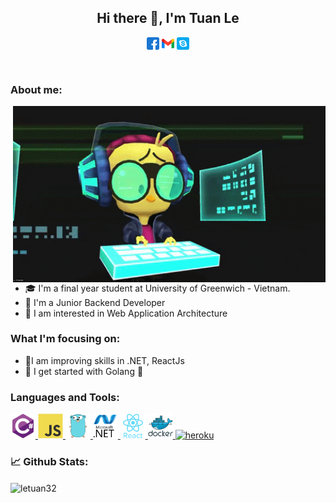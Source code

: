 

## 

<div align="center">
  <h2>Hi there 👋, I'm Tuan Le</h2>
<p>
  <a href="https://www.facebook.com/thaituan.lt/" target="_blank"><img align="center"
      src="./icon/facebook.png"
    width="20" /></a>
  <a href="mailto:letuanlttt@gmail.com" target="_blank"><img align="center"
      src="./icon/gmail.png"
    width="20" /></a>
 <a  href="https://join.skype.com/invite/vavjzn3186U7" target="_blank"><img align="center"
      src="./icon/skype.png"
    width="20" /></a>

</p>
</div>
<br>

### About me:
<p><img width="500" align="right" src="./icon/giphy.gif" alt="adam-pw" /></p>

- 🎓 I'm a final year student at University of Greenwich - Vietnam.
- 🔭 I'm a Junior Backend Developer
- 🔎 I am interested in Web Application Architecture

### What I'm focusing on:
- 🚀I am improving skills in .NET, ReactJs
- 🌱 I get started with Golang 🤩

### Languages and Tools:
<p align="left">
        <a href="https://www.w3schools.com/cs/" target="_blank" rel="noreferrer"> <img
        src="https://raw.githubusercontent.com/devicons/devicon/master/icons/csharp/csharp-original.svg" alt="csharp"
        width="40" height="40"/> </a>
        <a href="https://developer.mozilla.org/en-US/docs/Web/JavaScript" target="_blank" rel="noreferrer"> <img
                src="https://raw.githubusercontent.com/devicons/devicon/master/icons/javascript/javascript-original.svg"
                alt="javascript" width="40" height="40"/> </a>
        <a href="https://golang.org" target="_blank" rel="noreferrer"> <img
                src="https://raw.githubusercontent.com/devicons/devicon/master/icons/go/go-original.svg" alt="go" width="40"
                height="40"/> </a>
        <a href="https://dotnet.microsoft.com/" target="_blank"
           rel="noreferrer"> <img
                src="https://raw.githubusercontent.com/devicons/devicon/master/icons/dot-net/dot-net-original-wordmark.svg"
                alt="dotnet" width="40" height="40"/> </a>
        <a href="https://reactjs.org/" target="_blank" rel="noreferrer">
            <img src="https://raw.githubusercontent.com/devicons/devicon/master/icons/react/react-original-wordmark.svg"
                 alt="react" width="40" height="40"/> </a>
        <a href="https://www.docker.com/" target="_blank" rel="noreferrer"> <img
        src="https://raw.githubusercontent.com/devicons/devicon/master/icons/docker/docker-original-wordmark.svg"
        alt="docker" width="40" height="40"/> </a>
        <a href="https://heroku.com" target="_blank" rel="noreferrer"> <img
        src="https://www.vectorlogo.zone/logos/heroku/heroku-icon.svg" alt="heroku" width="40" height="40"/> </a>

</p>

### :chart_with_upwards_trend: Github Stats:
<p><img align="center" src="https://github-readme-streak-stats.herokuapp.com/?user=letuan32&" alt="letuan32" /></p>
